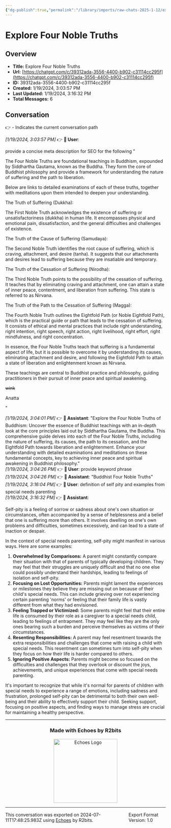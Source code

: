 ```yaml
---
{"dg-publish":true,"permalink":"/library/imports/raw-chats-2025-1-12/explore-four-noble-truths/"}
---
```


# Explore Four Noble Truths

## Overview
- **Title:** Explore Four Noble Truths
- **Url:** [https://chatgpt.com/c/39312ada-3556-4400-b902-c31114cc295f](https://chatgpt.com/c/39312ada-3556-4400-b902-c31114cc295f)
- **ID:** 39312ada-3556-4400-b902-c31114cc295f
- **Created:** 1/19/2024, 3:03:57 PM
- **Last Updated:** 1/19/2024, 3:16:32 PM
- **Total Messages:** 6

## Conversation
👉 - Indicates the current conversation path

<i>[1/19/2024, 3:03:57 PM]</i> 👉 <b>👤 User</b>: 

provide a concise meta description for SEO for the following "

The Four Noble Truths are foundational teachings in Buddhism, expounded by Siddhartha Gautama, known as the Buddha. They form the core of Buddhist philosophy and provide a framework for understanding the nature of suffering and the path to liberation. 

Below are links to detailed examinations of each of these truths, together with meditations upon them intended to deepen your understanding. 

The Truth of Suffering (Dukkha):

The First Noble Truth acknowledges the existence of suffering or unsatisfactoriness (dukkha) in human life. It encompasses physical and emotional pain, dissatisfaction, and the general difficulties and challenges of existence.

The Truth of the Cause of Suffering (Samudaya):

The Second Noble Truth identifies the root cause of suffering, which is craving, attachment, and desire (tanha). It suggests that our attachments and desires lead to suffering because they are insatiable and temporary.

The Truth of the Cessation of Suffering (Nirodha):

The Third Noble Truth points to the possibility of the cessation of suffering. It teaches that by eliminating craving and attachment, one can attain a state of inner peace, contentment, and liberation from suffering. This state is referred to as Nirvana.

The Truth of the Path to the Cessation of Suffering (Magga):

The Fourth Noble Truth outlines the Eightfold Path (or Noble Eightfold Path), which is the practical guide or path that leads to the cessation of suffering. It consists of ethical and mental practices that include right understanding, right intention, right speech, right action, right livelihood, right effort, right mindfulness, and right concentration.

In essence, the Four Noble Truths teach that suffering is a fundamental aspect of life, but it is possible to overcome it by understanding its causes, eliminating attachment and desire, and following the Eightfold Path to attain a state of liberation and enlightenment known as Nirvana. 

These teachings are central to Buddhist practice and philosophy, guiding practitioners in their pursuit of inner peace and spiritual awakening.

~~wink~~

Anatta

"<br>

<i>[1/19/2024, 3:04:01 PM]</i> 👉 <b>🤖 Assistant</b>: "Explore the Four Noble Truths of Buddhism: Uncover the essence of Buddhist teachings with an in-depth look at the core principles laid out by Siddhartha Gautama, the Buddha. This comprehensive guide delves into each of the Four Noble Truths, including the nature of suffering, its causes, the path to its cessation, and the Eightfold Path towards liberation and enlightenment. Enhance your understanding with detailed examinations and meditations on these fundamental concepts, key to achieving inner peace and spiritual awakening in Buddhist philosophy."<br>
<i>[1/19/2024, 3:04:26 PM]</i> 👉 <b>👤 User</b>: provide keyword phrase<br>
<i>[1/19/2024, 3:04:26 PM]</i> 👉 <b>🤖 Assistant</b>: "Buddhist Four Noble Truths"<br>
<i>[1/19/2024, 3:16:04 PM]</i> 👉 <b>👤 User</b>: definition of self pity and examples from special needs parenting<br>
<i>[1/19/2024, 3:16:32 PM]</i> 👉 <b>🤖 Assistant</b>: 

Self-pity is a feeling of sorrow or sadness about one's own situation or circumstances, often accompanied by a sense of helplessness and a belief that one is suffering more than others. It involves dwelling on one's own problems and difficulties, sometimes excessively, and can lead to a state of inaction or despair.

In the context of special needs parenting, self-pity might manifest in various ways. Here are some examples:

1. **Overwhelmed by Comparisons:** A parent might constantly compare their situation with that of parents of typically developing children. They may feel that their struggles are uniquely difficult and that no one else could possibly understand their hardships, leading to feelings of isolation and self-pity.
2. **Focusing on Lost Opportunities:** Parents might lament the experiences or milestones they believe they are missing out on because of their child's special needs. This can include grieving over not experiencing certain parenting 'norms' or feeling that their family life is vastly different from what they had envisioned.
3. **Feeling Trapped or Victimized:** Some parents might feel that their entire life is consumed by their role as a caregiver to a special needs child, leading to feelings of entrapment. They may feel like they are the only ones bearing such a burden and perceive themselves as victims of their circumstances.
4. **Resenting Responsibilities:** A parent may feel resentment towards the extra responsibilities and challenges that come with raising a child with special needs. This resentment can sometimes turn into self-pity when they focus on how their life is harder compared to others.
5. **Ignoring Positive Aspects:** Parents might become so focused on the difficulties and challenges that they overlook or discount the joys, achievements, and unique experiences that come with special needs parenting.

It's important to recognize that while it's normal for parents of children with special needs to experience a range of emotions, including sadness and frustration, prolonged self-pity can be detrimental to both their own well-being and their ability to effectively support their child. Seeking support, focusing on positive aspects, and finding ways to manage stress are crucial for maintaining a healthy perspective.<br>

---

<div align="center">

### Made with Echoes by R2bits

<a href="https://echoes.r2bits.com">
  <img src="https://images.squarespace-cdn.com/content/v1/6493af4741c13939d335f0b8/18b27467-2da2-43b7-8d44-234bccf4f462/MINI_ECHOES_LOGO_NORMAL_WHITE_TEXT_SMALL-05-14+%281%29.png?format=300w" alt="Echoes Logo" width="200"/>
</a>

</div>

---

<div style="display: flex; justify-content: space-between;">
  <span>This conversation was exported on 2024-07-11T17:48:25.983Z using <a href="https://echoes.r2bits.com">Echoes</a> by R2bits.</span>
  <span>Export Format Version: 1.0</span>
</div>
